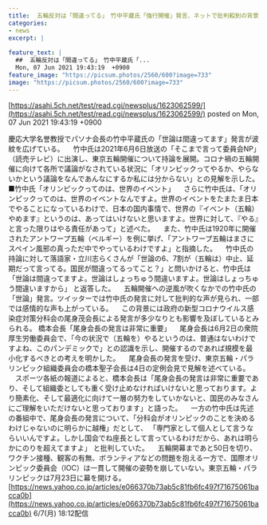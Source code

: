 ```yaml
---
title:  五輪反対は「間違ってる」　竹中平蔵氏「強行開催」発言、ネットで批判殺到の背景  
categories:
- news
excerpt: |
  
feature_text: |
  ##  五輪反対は「間違ってる」　竹中平蔵氏「...
  Mon, 07 Jun 2021 19:43:19  +0900
feature_image: "https://picsum.photos/2560/600?image=733"
image: "https://picsum.photos/2560/600?image=733"
---
```


[https://asahi.5ch.net/test/read.cgi/newsplus/1623062599/](https://asahi.5ch.net/test/read.cgi/newsplus/1623062599/)
posted on Mon, 07 Jun 2021 19:43:19  +0900

<!--more-->

慶応大学名誉教授でパソナ会長の竹中平蔵氏の「世論は間違ってます」発言が波紋を広げている。 　竹中氏は2021年6月6日放送の「そこまで言って委員会NP」（読売テレビ）に出演し、東京五輪開催について持論を展開。コロナ禍の五輪開催に向けて各所で議論がなされている状況に「オリンピックってやるか、やらないかという議論をなんであんなにするか私には分からない」との見解を示した。 ■竹中氏「オリンピックってのは、世界のイベント」 　さらに竹中氏は、「オリンピックってのは、世界のイベントなんですよ。世界のイベントをたまたま日本でやることになっているわけで、日本の国内事情で、世界の『イベント（五輪）やめます』というのは、あってはいけないと思いますよ。世界に対して、『やる』と言った限りはやる責任があって」と述べた。 　また、竹中氏は1920年に開催されたアントワープ五輪（ベルギー）を例に挙げ、「アントワープ五輪はまさにスペイン風邪の真っただ中でやっているわけですよ」と指摘した。 　竹中氏の持論に対して落語家・立川志らくさんが「世論の6、7割が（五輪は）中止、延期だって言ってる。国民が間違ってるってこと？」と問いかけると、竹中氏は 「世論は間違ってますよ。世論はしょっちゅう間違いますよ。世論はしょっちゅう間違いますから」 と返答した。 　五輪開催への逆風が吹くなかでの竹中氏の「世論」発言。ツイッターでは竹中氏の発言に対して批判的な声が見られ、一部では感情的な声も上がっている。 　この背景には政府の新型コロナウイルス感染症対策分科会の尾身茂会長による発言が多少なりとも影響を及ぼしているとみられる。 橋本会長「尾身会長の発言は非常に重要」 　尾身会長は6月2日の衆院厚生労働委員会で、「今の状況で（五輪を）やるというのは、普通はないわけですよね、このパンデミックで」との認識を示し、開催するのであれば規模を最小化するべきとの考えを明かした。 　尾身会長の発言を受け、東京五輪・パラリンピック組織委員会の橋本聖子会長は4日の定例会見で見解を述べている。 　スポーツ各紙の報道によると、橋本会長は「尾身会長の発言は非常に重要であり、そして組織委としても重く受け止めなければいけないと思っております。より簡素化、そして最適化に向けて一層の努力をしていかないと、国民のみなさんにご理解をいただけないと思っております」と語った。 　一方の竹中氏は先述の番組中で、尾身会長の発言について、「分科会がオリンピックのことを決めるわけじゃないのに明らかに越権」だとして、 「専門家として個人として言うならいいんですよ。しかし国会でね座長として言っているわけだから、あれは明らかにのりを超えてますよ」 と批判していた。 　五輪開幕まであと50日を切り、ワクチン接種、観客の有無、ボランティアなどの問題を抱える一方で、国際オリンピック委員会（IOC）は一貫して開催の姿勢を崩していない。東京五輪・パラリンピックは7月23日に幕を開ける。 [https://news.yahoo.co.jp/articles/e066370b73ab5c81fb6fc497f71675061bacca0b](https://news.yahoo.co.jp/articles/e066370b73ab5c81fb6fc497f71675061bacca0b) 6/7(月) 18:12配信
